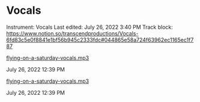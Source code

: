 # Vocals

Instrument: Vocals
Last edited: July 26, 2022 3:40 PM
Track block: https://www.notion.so/transcendproductions/Vocals-6fd83c5e0f8841e1bf56b945c2333fdc#044865e58a724f63962ec1165ec1f787

[flying-on-a-saturday-vocals.mp3](Vocals%206fd83c5e0f8841e1bf56b945c2333fdc/flying-on-a-saturday-vocals.mp3)

July 26, 2022 12:39 PM

[flying-on-a-saturday-vocals.mp3](Vocals%206fd83c5e0f8841e1bf56b945c2333fdc/flying-on-a-saturday-vocals.mp3)

July 26, 2022 12:39 PM